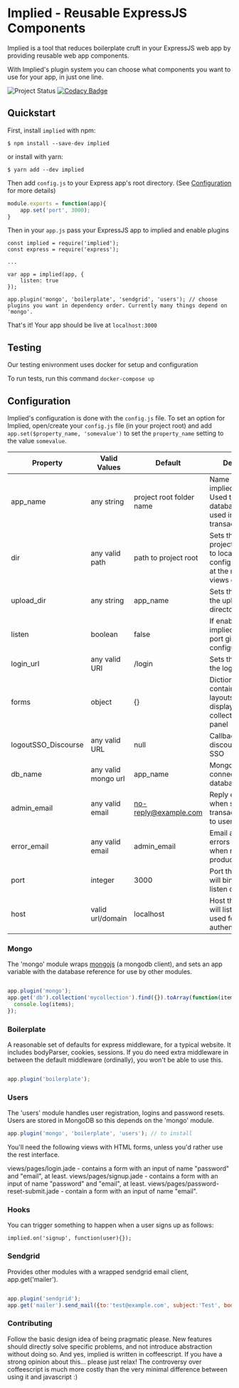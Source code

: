 # Implied - Reusable ExpressJS Components

Implied is a tool that reduces boilerplate cruft in your ExpressJS web app by providing reusable web app components.

With Implied's plugin system you can choose what components you want to use for your app, in just one line.

![Project Status](https://img.shields.io/badge/status-0.2.11-green.svg)
[![Codacy Badge](https://api.codacy.com/project/badge/Grade/3c3e66e6ee1346d180109d98e20fb5df)](https://www.codacy.com/app/arielleb/implied?utm_source=github.com&amp;utm_medium=referral&amp;utm_content=countable-web/implied&amp;utm_campaign=Badge_Grade)


## Quickstart

First, install `implied` with npm:

```
$ npm install --save-dev implied 
```

or install with yarn:

```
$ yarn add --dev implied
```

Then add `config.js` to your Express app's root directory. (See [Configuration](#configuration) for more details)

```config.js
module.exports = function(app){
    app.set('port', 3000);
}
```

Then in your `app.js` pass your ExpressJS app to implied and enable plugins
```
const implied = require('implied');
const express = require('express');

...

var app = implied(app, {
    listen: true
});

app.plugin('mongo', 'boilerplate', 'sendgrid', 'users'); // choose plugins you want in dependency order. Currently many things depend on 'mongo'.
```

That's it! Your app should be live at `localhost:3000`

## Testing

Our testing enivronment uses docker for setup and configuration

To run tests, run this command
`docker-compose up`

## Configuration

Implied's configuration is done with the `config.js` file. To set an option for Implied, open/create your `config.js` file (in your project root) and add `app.set($property_name, 'somevalue')` to set the `property_name` setting to the value `somevalue`.

| Property            | Valid Values        | Default                  | Description                                                                                                             | Required? |
|---------------------|---------------------|--------------------------|-------------------------------------------------------------------------------------------------------------------------|-----------|
| app_name            | any string          | project root folder name | Name of the implied application. Used to set the database name and used in transactional emails                         | No        |
| dir                 | any valid path      | path to project root     | Sets the path to the project root. Used to locate implied's config file (which is at the root) and the views directory. | No        |
| upload_dir          | any string          | app_name                 | Sets the name of the upload directory                                                                                   | No        |
| listen              | boolean             | false                    | If enabled makes implied listen on the port given in configuration                                                      | No        |
| login_url           | any valid URI       | /login                   | Sets the name of the login route                                                                                        | No        |
| forms               | object              | {}                       | Dictionary/hashmap containing jade layouts for displaying each collection in admin panel                                | No        |
| logoutSSO_Discourse | any valid URL       | null                     | Callback URL for discourse logout SSO                                                                                   | No        |
| db_name             | any valid mongo url | app_name                 | Mongo URI used to connect to specific database                                                                          | No        |
| admin_email         | any valid email     | no-reply@example.com     | Reply email used when sending transactional emails to users                                                             | No        |
| error_email         | any valid email     | admin_email              | Email address that errors are sent to when running in production mode                                                   | No        |
| port                | integer             | 3000                     | Port that Implied will bind to and listen on                                                                            | No        |
| host                | valid url/domain    | localhost                | Host that Implied will listen on. Also used for session authentictation                                                 | No        |

### Mongo

The 'mongo' module wraps [mongojs](https://github.com/mafintosh/mongojs) (a mongodb client), and sets an app variable with the database reference for use by other modules.

```javascript

app.plugin('mongo');
app.get('db').collection('mycollection').find({}).toArray(function(items){
  console.log(items);
});

```

### Boilerplate

A reasonable set of defaults for express middleware, for a typical website. It includes bodyParser, cookies, sessions. If you do need extra middleware in between the default middleware (ordinally), you won't be able to use this.

```javascript

app.plugin('boilerplate');

```

### Users

The 'users' module handles user registration, logins and password resets. Users are stored in MongoDB so this depends on the 'mongo' module.

```javascript
app.plugin('mongo', 'boilerplate', 'users'); // to install
```

You'll need the following views with HTML forms, unless you'd rather use the rest interface.

views/pages/login.jade - contains a form with an input of name "password" and "email", at least.
views/pages/signup.jade - contains a form with an input of name "password" and "email", at least.
views/pages/password-reset-submit.jade - contain a form with an input of name "email".

### Hooks
You can trigger something to happen when a user signs up as follows:

```
implied.on('signup', function(user){});
```

### Sendgrid

Provides other modules with a wrapped sendgrid email client, app.get('mailer').

```javascript

app.plugin('sendgrid');
app.get('mailer').send_mail({to:'test@example.com', subject:'Test', body:'You are reading the contents of a test email... Bored?''});

```

### Contributing

Follow the basic design idea of being pragmatic please. New features should directly solve specific problems, and not introduce abstraction without doing so. And yes, implied is written in coffeescript. If you have a strong opinion about this... please just relax! The controversy over coffeescript is much more costly than the very minimal difference between using it and javascript :)


